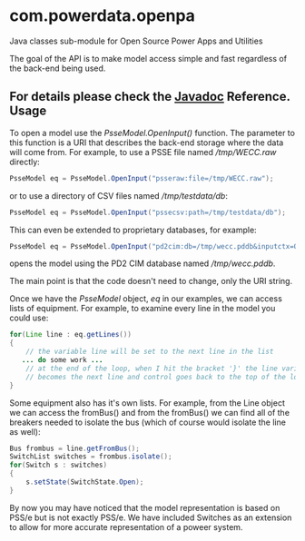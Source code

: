 com.powerdata.openpa
====================
Java classes sub-module for Open Source Power Apps and Utilities

The goal of the API is to make model access simple and fast regardless of the back-end being used.

For details please check the [Javadoc](http://powerdata.github.io/com.powerdata.openpa) Reference.
Usage
-----
To open a model use the *PsseModel.OpenInput()* function.  The parameter to this function is a URI that
describes the back-end storage where the data will come from.  For example, to use a PSSE file named
*/tmp/WECC.raw* directly:
```java
PsseModel eq = PsseModel.OpenInput("psseraw:file=/tmp/WECC.raw");
```
or to use a directory of CSV files named */tmp/testdata/db*:
```java
PsseModel eq = PsseModel.OpenInput("pssecsv:path=/tmp/testdata/db");
```
This can even be extended to proprietary databases, for example:
```java
PsseModel eq = PsseModel.OpenInput("pd2cim:db=/tmp/wecc.pddb&inputctx=Ots");
```
opens the model using the PD2 CIM database named */tmp/wecc.pddb*.

The main point is that the code doesn't need to change, only the URI string.

Once we have the *PsseModel* object, *eq* in our examples, we can access lists of equipment.  For example,
to examine every line in the model you could use:
```java
for(Line line : eq.getLines())
{
    // the variable line will be set to the next line in the list
   ... do some work ...
    // at the end of the loop, when I hit the bracket '}' the line variable
    // becomes the next line and control goes back to the top of the loop.
}
```
Some equipment also has it's own lists.  For example, from the Line object we can access the fromBus()
and from the fromBus() we can find all of the breakers needed to isolate the bus (which of course would
isolate the line as well):
```java
Bus frombus = line.getFromBus();
SwitchList switches = frombus.isolate();
for(Switch s : switches)
{
    s.setState(SwitchState.Open);
}
```
By now you may have noticed that the model representation is based on PSS/e but is not exactly PSS/e.  We
have included Switches as an extension to allow for more accurate representation of a poweer system.
